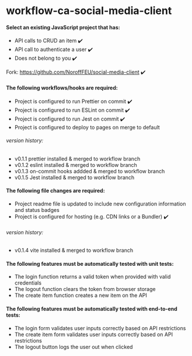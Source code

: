 # workflow-ca-social-media-client


#### Select an existing JavaScript project that has:

- API calls to CRUD an item :heavy_check_mark:
- API call to authenticate a user :heavy_check_mark:
- Does not belong to you  :heavy_check_mark:

Fork: https://github.com/NoroffFEU/social-media-client :heavy_check_mark:

#### The following workflows/hooks are required:

- Project is configured to run Prettier on commit  :heavy_check_mark:
- Project is configured to run ESLint on commit  :heavy_check_mark:
- Project is configured to run Jest on commit    :heavy_check_mark:
- Project is configured to deploy to pages on merge to default

###### version history:
- v0.1.1 prettier installed & merged to workflow branch
- v0.1.2 eslint installed & merged to workflow branch
- v0.1.3 on-commit hooks addded & merged to workflow branch
- v0.1.5 Jest installed & merged to workflow branch

#### The following file changes are required:

- Project readme file is updated to include new configuration information and status badges
- Project is configured for hosting (e.g. CDN links or a Bundler) :heavy_check_mark:


###### version history:
- v0.1.4 vite installed & merged to workflow branch

#### The following features must be automatically tested with unit tests:

- The login function returns a valid token when provided with valid credentials
- The logout function clears the token from browser storage
- The create item function creates a new item on the API

#### The following features must be automatically tested with end-to-end tests:

- The login form validates user inputs correctly based on API restrictions
- The create item form validates user inputs correctly based on API restrictions
- The logout button logs the user out when clicked
